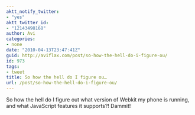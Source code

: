 ```yaml
---
aktt_notify_twitter:
- "yes"
aktt_twitter_id:
- "12143498168"
author: Avi
categories:
- none
date: "2010-04-13T23:47:41Z"
guid: http://aviflax.com/post/so-how-the-hell-do-i-figure-ou/
id: 973
tags:
- tweet
title: So how the hell do I figure ou…
url: /post/so-how-the-hell-do-i-figure-ou/
---
```

So how the hell do I figure out what version of Webkit my phone is running, and what JavaScript features it supports?! Dammit!